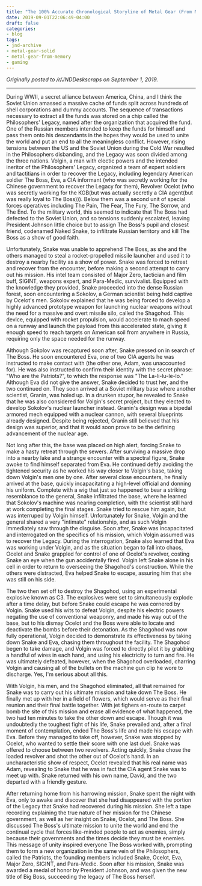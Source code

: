 ```yaml
---
title: "The 100% Accurate Chronological Storyline of Metal Gear (From Memory) [PART 1]"
date: 2019-09-01T22:06:49-04:00
draft: false
categories:
- blog
tags:
- jnd-archive
- metal-gear-solid
- metal-gear-from-memory
- gaming
---
```


*Originally posted to /r/JNDDeskscraps on September 1, 2019.*

-----

During WWII, a secret alliance between America, China, and I think the Soviet Union amassed a massive cache of funds split across hundreds of shell corporations and dummy accounts. The sequence of transactions necessary to extract all the funds was stored on a chip called the Philosophers' Legacy, named after the organization that acquired the fund. One of the Russian members intended to keep the funds for himself and pass them onto his descendants in the hopes they would be used to unite the world and put an end to all the meaningless conflict. However, rising tensions between the US and the Soviet Union during the Cold War resulted in the Philosophers disbanding, and the Legacy was soon divided among the three nations. Volgin, a man with electic powers and the intended ineritor of the Philosophers' Legacy, organized a team of expert soldiers and tactitians in order to recover the Legacy, including legendary American soldier The Boss, Eva, a CIA informant (who was secretly working for the Chinese government to recover the Legacy for them), Revolver Ocelot (who was secretly working for the KGB(but was actually secretly a CIA agent(but was really loyal to The Boss))). Below them was a second unit of special forces operatives including The Pain, The Fear, The Fury, The Sorrow, and The End. To the military world, this seemed to indicate that The Boss had defected to the Soviet Union, and so tensions suddenly escalated, leaving President Johnson little choice but to assign The Boss's pupil and closest friend, codenamed Naked Snake, to infiltrate Russian territory and kill The Boss as a show of good faith.

Unfortunately, Snake was unable to apprehend The Boss, as she and the others managed to steal a rocket-propelled missile launcher and used it to destroy a nearby facility as a show of power. Snake was forced to retreat and recover from the encounter, before making a second attempt to carry out his mission. His intel team consisted of Major Zero, tactician and film buff, SIGINT, weapons expert, and Para-Medic, survivalist. Equipped with the knowledge they provided, Snake proceeded into the dense Russian forest, soon encountering a Sokolov, a German scientist being held captive by Ocelot's men. Sokolov explained that he was being forced to develop a highly advanced prototype weapon for launching nuclear weapons without the need for a massive and overt missile silo, called the Shagohod. This device, equipped with rocket propulsion, would accelerate to mach speed on a runway and launch the payload from this accelerated state, giving it enough speed to reach targets on American soil from anywhere in Russia, requiring only the space needed for the runway.

Although Sokolov was recaptured soon after, Snake pressed on in search of The Boss. He soon encountered Eva, one of two CIA agents he was instructed to make contact with (the other one, Adam, was unaccounted for). He was also instructed to confirm their identity with the secret phrase: "Who are the Patriots?", to which the response was "The La-li-lu-le-lo." Although Eva did not give the answer, Snake decided to trust her, and the two continued on. They soon arrived at a Soviet military base where another scientist, Granin, was holed up. In a drunken stupor, he revealed to Snake that he was also considered for Volgin's secret project, but they elected to develop Sokolov's nuclear launcher instead. Granin's design was a bipedal armored mech equipped with a nuclear cannon, with several blueprints already designed. Despite being rejected, Granin still believed that his design was superior, and that it would soon prove to be the defining advancement of the nuclear age.

Not long after this, the base was placed on high alert, forcing Snake to make a hasty retreat through the sewers. After surviving a massive drop into a nearby lake and a strange encounter with a spectral figure, Snake awoke to find himself separated from Eva. He continued deftly avoiding the tightened security as he worked his way closer to Volgin's base, taking down Volgin's men one by one. After several close encounters, he finally arrived at the base, quickly incapacitating a high-level official and donning his uniform. Complete with a wig that just so happened to bear a striking resemblance to the general, Snake infiltrated the base, where he learned that Sokolov's machine was nearing completion, with the scientist still hard at work completing the final stages. Snake tried to rescue him again, but was interruped by Volgin himself. Unfortunately for Snake, Volgin and the general shared a very "intimate" relationship, and as such Volgin immediately saw through the disguise. Soon after, Snake was incapacitated and interrogated on the specifics of his mission, which Volgin assumed was to recover the Legacy. During the interrogation, Snake also learned that Eva was working under Volgin, and as the situation began to fall into chaos, Ocelot and Snake grappled for control of one of Ocelot's revolver, costing Snake an eye when the gun accidentally fired. Volgin left Snake alone in his cell in order to return to overseeing the Shagohod's construction. While the others were distracted, Eva helped Snake to escape, assuring him that she was still on his side.

The two then set off to destroy the Shagohod, using an experimental explosive known as C3. The explosives were set to simultaneously explode after a time delay, but before Snake could escape he was cornered by Volgin. Snake used his wits to defeat Volgin, despite his electric powers negating the use of conventional weaponry, and made his way out of the base, but to his dismay Ocelot and the Boss were able to locate and deactivate the bombs before their detonation. As the Shagohod was now fully operational, Volgin decided to demonstrate its effectiveness by taking down Snake and Eva, chasing them throughout the facility. The Shagohod begen to take damage, and Volgin was forced to directly pilot it by grabbing a handful of wires in each hand, and using his electricity to turn and fire. He was ultimately defeated, however, when the Shagohod overloaded, charring Volgin and causing all of the bullets on the machine gun clip he wore to discharge. Yes, I'm serious about all this.

With Volgin, his men, and the Shagohod eliminated, all that remained for Snake was to carry out his ultimate mission and take down The Boss. He finally met up with her in a field of flowers, which would serve as their final reunion and their final battle together. With jet fighers en-route to carpet bomb the site of this mission and erase all evidence of what happened, the two had ten minutes to take the other down and escape. Though it was undoubtedly the toughest fight of his life, Snake prevailed and, after a final moment of contemplation, ended The Boss's life and made his escape with Eva. Before they managed to take off, however, Snake was stopped by Ocelot, who wanted to settle their score with one last duel. Snake was offered to choose between two revolvers. Acting quickly, Snake chose the loaded revolver and shot the other out of Ocelot's hand. In an uncharacteristic show of respect, Ocelot revealed that his real name was Adam, revealing to Snake that he was in fact the CIA agent Snake was to meet up with. Snake returned with his own name, David, and the two departed with a friendly gesture.

After returning home from his harrowing mission, Snake spent the night with Eva, only to awake and discover that she had disappeared with the portion of the Legacy that Snake had recovered during his mission. She left a tape recording explaining the true nature of her mission for the Chinese government, as well as her insight on Snake, Ocelot, and The Boss. She discussed The Boss's ultimate mission to unite the world and end the continual cycle that forces like-minded people to act as enemies, simply because their governments and the times decide they must be enemies. This message of unity inspired everyone The Boss worked with, prompting them to form a new organization in the same vein of the Philosophers, called the Patriots, the founding members included Snake, Ocelot, Eva, Major Zero, SIGINT, and Para-Medic. Soon after his mission, Snake was awarded a medal of honor by President Johnson, and was given the new title of Big Boss, succeeding the legacy of The Boss herself.